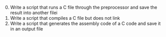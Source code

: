 0. Write a script that runs a C file through the preprocessor and save the result into another filei
1. Write a script that compiles a C file but does not link
2. Write a script that generates the assembly code of a C code and save it in an output file
